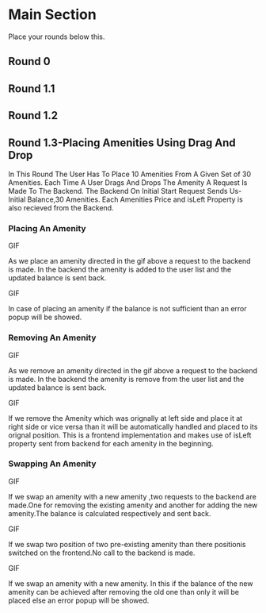 # Main Section

Place your rounds below this.

## Round 0

## Round 1.1

## Round 1.2

## Round 1.3-Placing Amenities Using Drag And Drop

In This Round The User Has To Place 10 Amenities From A Given Set of 30 Amenities.
Each Time A User Drags And Drops The Amenity A Request Is Made To The Backend.
The Backend On Initial Start Request Sends Us-Initial Balance,30 Amenities.
Each Amenities Price and isLeft Property is also recieved from the Backend.

### Placing An Amenity

GIF

As we place an amenity directed in the gif above a request to the backend is made.
In the backend the amenity is added to the user list and the updated balance is sent back.

GIF

In case of placing an amenity if the balance is not sufficient than an error popup will be showed.

### Removing An Amenity

GIF

As we remove an amenity directed in the gif above a request to the backend is made.
In the backend the amenity is remove from the user list and the updated balance is sent back.

GIF

If we remove the Amenity which was orignally at left side and place it at right side or vice versa than it will be automatically handled and placed to its orignal position.
This is a frontend implementation and makes use of isLeft property sent from backend for each amenity in the beginning.

### Swapping An Amenity

GIF

If we swap an amenity with a new amenity ,two requests to the backend are made.One for removing the existing amenity and another for adding the new amenity.The balance is calculated respectively and sent back.

GIF

If we swap two position of two pre-existing amenity than there positionis switched on the frontend.No call to the backend is made.

GIF

If we swap an amenity with a new amenity.
In this if the balance of the new amenity can be achieved after removing the old one than only it will be placed else an error popup will be showed.
